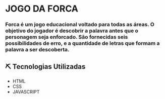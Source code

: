 # JOGO DA FORCA

### Forca é um jogo educacional voltado para todas as áreas. O objetivo do jogador é descobrir a palavra antes que o personagem seja enforcado. São fornecidas seis possibilidades de erro, e a quantidade de letras que formam a palavra a ser descoberta.


## ⛏️ Tecnologias Utilizadas
* HTML
* CSS
* JAVASCRIPT
